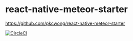 # react-native-meteor-starter

https://github.com/pkcwong/react-native-meteor-starter

[![CircleCI](https://circleci.com/gh/pkcwong/react-native-meteor-starter.svg?style=shield)](https://circleci.com/gh/pkcwong/react-native-meteor-starter)
